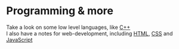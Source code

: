 # Programming & more
Take a look on some low level languages, like [C++](CPP.md)  
I also have a notes for web-development, including [HTML](HTML.md), [CSS](CSS.md) and [JavaScript](JavaScript.md)
